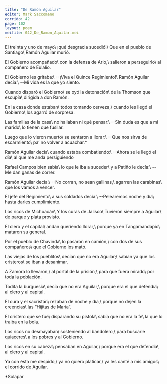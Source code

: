 ```yaml
---
title: "De Ramón Aguilar"
editor: Mark Saccomano
corrido: 42
page: 102
layout: poem
meifile: 042_De_Ramon_Aquilar.mei
---
```


El treinta y uno de mayo\\
¡qué desgracia sucedió!\\
Que en el pueblo de Santiago\\
Ramón Aguilar murió.

El Gobierno acompañado\\
con la defensa de Ario,\\
salieron a perseguirlo\\
al compañero de Eulalio.

El Gobierno les gritaba:\\
--¡Viva el Quince Regimiento!\\
Ramón Aguilar decía:\\
--Mi vida es la que yo siento.

Cuando disparó el Gobierno\\
se oyó la detonación\\
de la Thomson que escupía\\
dirigida a don Ramón.

En la casa donde estaban\\
todos tomando cerveza,\\
cuando les llegó el Gobierno\\
los agarró de sorpresa.

Las familias de la casa\\
no hallaban ni qué pensar:\\
--Sin duda es que a mi marido\\
lo tienen que fusilar.

Luego que lo vieron muerto\\
se sentaron a llorar:\\
--Que nos sirva de escarmiento\\
pa’ no volver a acuachar.\*

Ramón Aguilar decía\\
cuando estaba combatiendo:\\
--Ahora se le llegó el día\\
al que me anda persiguiendo

Rafael Campos bien sabía\\
lo que le iba a suceder\\
y a Patiño le decía:\\
--Me dan ganas de correr.

Ramón Aguilar decía:\\
--No corran, no sean gallinas,\\
agarren las carabinas\\
que los vamos a vencer.

El jefe del Regimiento\\
a sus soldados decía:\\
--Pelearemos noche y día\\
hasta darles cumplimiento.

Los ricos de Michoacán\\
Y los curas de Jalisco\\
Tuvieron siempre a Aguilar\\
de parque y plata provisto.

El clero y el capital\\
andan queriendo llorar,\\
porque ya en Tangamandapio\\
mataron su general.

Por el pueblo de Chavinda\\
lo pasaron en camión,\\
con dos de sus compañeros\\
que el Gobierno los mató.

Las viejas de los pueblitos\\
decían que no era Aguilar;\\
sabían ya que los cristeros\\
se iban a desanimar.

A Zamora lo llevaron,\\
al portal de la prisión,\\
para que fuera mirado\\
por toda la población.

Todita la burguesía\\
decía que no era Aguilar,\\
porque era el que defendía\\
al clero y al capital.

El cura y el sacristán\\
rezaban de noche y día,\\
porque no dejen la creencias\\
las “Hijitas de María”.

El cristero que se fue\\
disparando su pistola\\
sabía que no era la fe\\
la que lo traiba en la bola.

Los ricos no desmayaban\\
sosteniendo al bandolero,\\
para buscarle quiaceres\\
a los pobres y al Gobierno.

Los ricos en su cabeza\\
pensaban en Aguilar,\\
porque era el que defendía\\
al clero y al capital.

Ya con ésta me despido,\\
ya no quiero platicar,\\
ya les canté a mis amigos\\
el corrido de Aguilar.

\*Solapar
